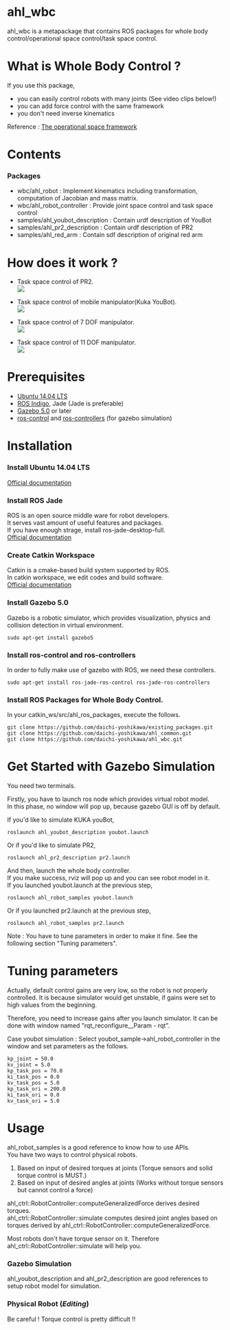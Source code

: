 ahl_wbc
========
ahl_wbc is a metapackage that contains ROS packages
for whole body control/operational space control/task space control.

What is Whole Body Control ?
============================
If you use this package,
* you can easily control robots with many joints (See video clips below!)
* you can add force control with the same framework
* you don't need inverse kinematics

Reference : [The operational space framework](http://cs.stanford.edu/group/manips/publications/pdfs/Khatib_1993_JSME.pdf)

Contents
=========
### Packages
* wbc/ahl_robot :
  Implement kinematics including transformation, computation of Jacobian and mass matrix.
* wbc/ahl_robot_controller : Provide joint space control and task space control
* samples/ahl_youbot_description : Contain urdf description of YouBot
* samples/ahl_pr2_description : Contain urdf description of PR2
* samples/ahl_red_arm : Contain sdf description of original red arm

How does it work ?
===================
* Task space control of PR2.                   
[![](http://img.youtube.com/vi/7pHPHKFTwZs/0.jpg)](https://www.youtube.com/watch?v=7pHPHKFTwZs)

* Task space control of mobile manipulator(Kuka YouBot).   
[![](http://img.youtube.com/vi/RHdLje50RXQ/0.jpg)](https://www.youtube.com/watch?v=RHdLje50RXQ)

* Task space control of 7 DOF manipulator.   
[![](http://img.youtube.com/vi/v_i-LgaJ5WM/0.jpg)](https://www.youtube.com/watch?v=v_i-LgaJ5WM)

* Task space control of 11 DOF manipulator.   
[![](http://img.youtube.com/vi/oKqCsFAzx4k/0.jpg)](https://www.youtube.com/watch?v=oKqCsFAzx4k)

Prerequisites
=============
* [Ubuntu 14.04 LTS](http://www.ubuntu.com/download)
* [ROS Indigo](http://wiki.ros.org/), Jade (Jade is preferable)
* [Gazebo 5.0](http://gazebosim.org/) or later
* [ros-control](http://wiki.ros.org/ros_control) and [ros-controllers](http://wiki.ros.org/ros_controllers) (for gazebo simulation)

Installation
=============
### Install Ubuntu 14.04 LTS
[Official documentation](http://www.ubuntu.com/download/desktop/install-ubuntu-desktop)

### Install ROS Jade
ROS is an open source middle ware for robot developers.<br>
It serves vast amount of useful features and packages.<br>
If you have enough strage, install ros-jade-desktop-full.<br>
[Official documentation](http://wiki.ros.org/jade/Installation/Ubuntu)

### Create Catkin Workspace
Catkin is a cmake-based build system supported by ROS.<br>
In catkin workspace, we edit codes and build software.<br>
[Official documentation](http://wiki.ros.org/catkin/Tutorials/create_a_workspace)

### Install Gazebo 5.0
Gazebo is a robotic simulator, which provides visualization,
physics and collision detection in virtual environment.
```
sudo apt-get install gazebo5
```

### Install ros-control and ros-controllers
In order to fully make use of gazebo with ROS, we need these controllers.
```
sudo apt-get install ros-jade-ros-control ros-jade-ros-controllers
```

### Install ROS Packages for Whole Body Control.
In your catkin_ws/src/ahl_ros_packages, execute the follows.
```
git clone https://github.com/daichi-yoshikawa/existing_packages.git
git clone https://github.com/daichi-yoshikawa/ahl_common.git
git clone https://github.com/daichi-yoshikawa/ahl_wbc.git
```

Get Started with Gazebo Simulation
==================================
You need two terminals.

Firstly, you have to launch ros node which provides virtual robot model.<br>
In this phase, no window will pop up, because gazebo GUI is off by default.<br>

If you'd like to simulate KUKA youBot,
```
roslaunch ahl_youbot_description youbot.launch
```
Or if you'd like to simulate PR2,
```
roslaunch ahl_pr2_description pr2.launch
```

And then, launch the whole body controller.<br>
If you make success, rviz will pop up and you can see robot model in it.<br>
If you launched youbot.launch at the previous step,
```
roslaunch ahl_robot_samples youbot.launch
```
Or if you launched pr2.launch at the previous step,
```
roslaunch ahl_robot_samples pr2.launch
```

Note : You have to tune parameters in order to make it fine. See the following section "Tuning parameters".

Tuning parameters
=================
Actually, default control gains are very low, so the robot is not properly controlled.
It is because simulator would get unstable, if gains were set to high values from the beginning.

Therefore, you need to increase gains after you launch simulator.
It can be done with window named "rqt_reconfigure__Param - rqt".

Case youbot simulation : Select youbot_sample->ahl_robot_controller in the window and set parameters as the follows.
```
kp_joint = 50.0
kv_joint = 5.0
kp_task_pos = 70.0
ki_task_pos = 0.0
kv_task_pos = 5.0
kp_task_ori = 200.0
ki_task_ori = 0.0
kv_task_ori = 5.0 
```

Usage
=====
ahl_robot_samples is a good reference to know how to use APIs.<br>
You have two ways to control physical robots.

1. Based on input of desired torques at joints (Torque sensors and solid torque control is MUST.)
2. Based on input of desired angles at joints (Works without torque sensors but cannot control a force)

ahl_ctrl::RobotController::computeGeneralizedForce derives desired torques.<br>
ahl_ctrl::RobotController::simulate computes desired joint angles based on torques derived by ahl_ctrl::RobotController::computeGeneralizedForce.

Most robots don't have torque sensor on it. Therefore ahl_ctrl::RobotController::simulate will help you.

### Gazebo Simulation
ahl_youbot_description and ahl_pr2_description are good references to setup robot model for simulation.<br>

### Physical Robot (***Editing***)
Be careful ! Torque control is pretty difficult !!
